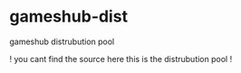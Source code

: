 # gameshub-dist
gameshub distrubution pool

! you cant find the source here this is the distrubution pool !
